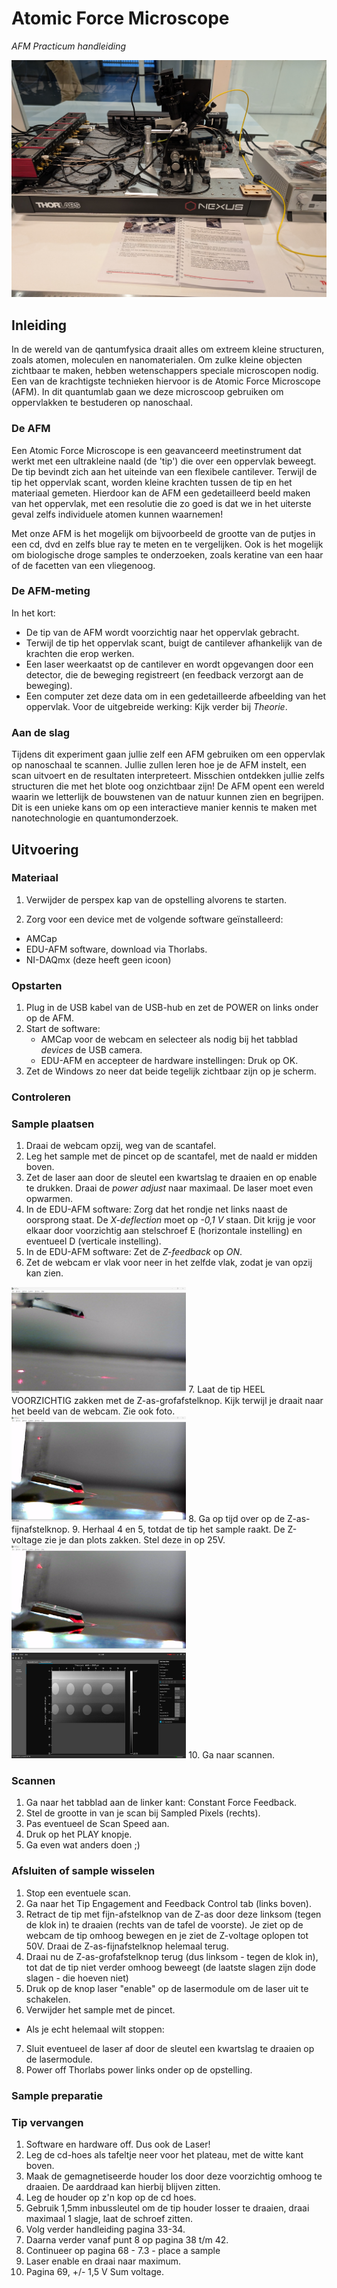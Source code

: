 # Atomic Force Microscope
_AFM Practicum handleiding_

<img src="./media/afm/afm5.jpg" style="width:400;height:300"/>

## Inleiding
In de wereld van de qantumfysica draait alles om extreem kleine structuren, zoals atomen, moleculen en nanomaterialen. Om zulke kleine objecten zichtbaar te maken, hebben wetenschappers speciale microscopen nodig. Een van de krachtigste technieken hiervoor is de Atomic Force Microscope (AFM). In dit quantumlab gaan we deze microscoop gebruiken om oppervlakken te bestuderen op nanoschaal.

### De AFM
Een Atomic Force Microscope is een geavanceerd meetinstrument dat werkt met een ultrakleine naald (de 'tip') die over een oppervlak beweegt. De tip bevindt zich aan het uiteinde van een flexibele cantilever. Terwijl de tip het oppervlak scant, worden kleine krachten tussen de tip en het materiaal gemeten. Hierdoor kan de AFM een gedetailleerd beeld maken van het oppervlak, met een resolutie die zo goed is dat we in het uiterste geval zelfs individuele atomen kunnen waarnemen!

Met onze AFM is het mogelijk om bijvoorbeeld de grootte van de putjes in een cd, dvd en zelfs blue ray te meten en te vergelijken. Ook is het mogelijk om biologische droge samples te onderzoeken, zoals keratine van een haar of de facetten van een vliegenoog.

### De AFM-meting 
In het kort:
* De tip van de AFM wordt voorzichtig naar het oppervlak gebracht.
* Terwijl de tip het oppervlak scant, buigt de cantilever afhankelijk van de krachten die erop werken.
* Een laser weerkaatst op de cantilever en wordt opgevangen door een detector, die de beweging registreert (en feedback verzorgt aan de beweging).
* Een computer zet deze data om in een gedetailleerde afbeelding van het oppervlak.
Voor de uitgebreide werking: Kijk verder bij *Theorie*.

### Aan de slag

Tijdens dit experiment gaan jullie zelf een AFM gebruiken om een oppervlak op nanoschaal te scannen. Jullie zullen leren hoe je de AFM instelt, een scan uitvoert en de resultaten interpreteert. Misschien ontdekken jullie zelfs structuren die met het blote oog onzichtbaar zijn!
De AFM opent een wereld waarin we letterlijk de bouwstenen van de natuur kunnen zien en begrijpen. Dit is een unieke kans om op een interactieve manier kennis te maken met nanotechnologie en quantumonderzoek.

## Uitvoering

### Materiaal
1. Verwijder de perspex kap van de opstelling alvorens te starten.

2. Zorg voor een device met de volgende software geïnstalleerd:
* AMCap
* EDU-AFM software, download via Thorlabs.
* NI-DAQmx (deze heeft geen icoon)

### Opstarten
1. Plug in de USB kabel van de USB-hub en zet de POWER on links onder op de AFM.
2. Start de software: 
    * AMCap voor de webcam en selecteer als nodig bij het tabblad *devices* de USB camera.
    * EDU-AFM en accepteer de hardware instellingen: Druk op OK.
3. Zet de Windows zo neer dat beide tegelijk zichtbaar zijn op je scherm. 
### Controleren

### Sample plaatsen
1. Draai de webcam opzij, weg van de scantafel.
2. Leg het sample met de pincet op de scantafel, met de naald er midden boven.
3. Zet de laser aan door de sleutel een kwartslag te draaien en op enable te drukken. Draai de *power adjust* naar maximaal. De laser moet even opwarmen.
4. In de EDU-AFM software: Zorg dat het rondje net links naast de oorsprong staat. De *X-deflection* moet op *-0,1 V* staan. Dit krijg je voor elkaar door voorzichtig aan stelschroef E (horizontale instelling) en eventueel D (verticale instelling).
5. In de EDU-AFM software: Zet de *Z-feedback* op *ON*. 
6. Zet de webcam er vlak voor neer in het zelfde vlak, zodat je van opzij kan zien. 
<img src="./media/afm/afm3.png" style="width:2.90833in;height:1.76263in"/>
7. Laat de tip HEEL VOORZICHTIG zakken met de Z-as-grofafstelknop. Kijk terwijl je draait naar het beeld van de webcam. Zie ook foto. 
<img src="./media/afm/afm2.png" style="width:2.90833in;height:1.76263in"/>
8. Ga op tijd over op de Z-as-fijnafstelknop. 
9. Herhaal 4 en 5, totdat de tip het sample raakt. De Z-voltage zie je dan plots zakken. Stel deze in op 25V.
<img src="./media/afm/afm1.png" style="width:2.90833in;height:1.76263in"/> <br>
<img src="./media/afm/afm4.png" style="width:2.90833in;height:1.76263in"/>
10. Ga naar scannen.

### Scannen
1. Ga naar het tabblad aan de linker kant: Constant Force Feedback. 
2. Stel de grootte in van je scan bij Sampled Pixels (rechts).
3. Pas eventueel de Scan Speed aan.
4. Druk op het PLAY knopje.
5. Ga even wat anders doen ;)


### Afsluiten of sample wisselen 
1. Stop een eventuele scan.
2. Ga naar het Tip Engagement and Feedback Control tab (links boven).
3. Retract de tip met fijn-afstelknop van de Z-as door deze linksom (tegen de klok in) te draaien (rechts van de tafel de voorste). Je ziet op de webcam de tip omhoog bewegen en je ziet de Z-voltage oplopen tot 50V. Draai de Z-as-fijnafstelknop helemaal terug. 
4. Draai nu de Z-as-grofafstelknop terug (dus linksom - tegen de klok in), tot dat de tip niet verder omhoog beweegt (de laatste slagen zijn dode slagen - die hoeven niet)
5. Druk op de knop laser "enable" op de lasermodule om de laser uit te schakelen.
6. Verwijder het sample met de pincet. <br>
* Als je echt helemaal wilt stoppen: 
7. Sluit eventueel de laser af door de sleutel een kwartslag te draaien op de lasermodule. 
8. Power off Thorlabs power links onder op de opstelling.

### Sample preparatie


### Tip vervangen
1. Software en hardware off. Dus ook de Laser!
2. Leg de cd-hoes als tafeltje neer voor het plateau, met de witte kant boven. 
3. Maak de gemagnetiseerde houder los door deze voorzichtig omhoog te draaien. De aarddraad kan hierbij blijven zitten.
4. Leg de houder op z'n kop op de cd hoes.
5. Gebruik 1,5mm inbussleutel om de tip houder losser te draaien, draai maximaal 1 slagje, laat de schroef zitten.
6. Volg verder handleiding pagina 33-34.
7. Daarna verder vanaf punt 8 op pagina 38 t/m 42.
8. Continueer op pagina 68 - 7.3 - place a sample
9. Laser enable en draai naar maximum.
10. Pagina 69, +/- 1,5 V Sum voltage.

